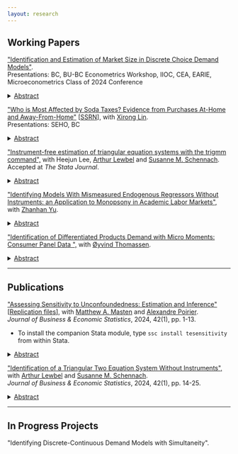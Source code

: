 ```yaml
---
layout: research
---
```


## Working Papers


["Identification and Estimation of Market Size in Discrete Choice Demand Models"](https://zhanglinqi.github.io/assets/pdf/market_size_Linqi_Zhang.pdf).   
Presentations: BC, BU-BC Econometrics Workshop, IIOC, CEA, EARIE, Microeconometrics Class of 2024 Conference   
<details>
<summary><u>Abstract</u></summary> 
<p> Within the framework of Berry (1994) and Berry, Levinsohn, and Pakes (1995), the existing empirical industrial organization literature often assumes that market size is observed. However, the presence of an unobservable outside option is a common source of mismeasurement. Measurement errors in market size lead to inconsistent estimates of elasticities, diversion ratios, and counterfactual simulations. I explicitly model the market size, and prove point identification of the market size model along with all demand parameters in a random coefficients logit (BLP) model. No additional data beyond what is needed to estimate standard BLP models is required. Identification comes from the exogenous variation in product characteristics across markets and the nonlinearity of the demand system. I apply the method to a merger simulation in the carbonated soft drinks (CSD) market in the US, and find that assuming a market size larger than the true estimated size would underestimate merger price increases.
</p>
</details>
<!-- [[SSRN](https://papers.ssrn.com/sol3/papers.cfm?abstract_id=4545848)]-->


["Who is Most Affected by Soda Taxes? Evidence from Purchases At-Home and Away-From-Home"](https://zhanglinqi.github.io/assets/pdf/soda_tax_Linqi_Zhang.pdf) [[SSRN](https://papers.ssrn.com/sol3/papers.cfm?abstract_id=4953476)], with [Xirong Lin](http://www.xirong-lin.com).   
Presentations: SEHO, BC
<details>
<summary><u>Abstract</u></summary> 
<p> Using a novel dataset that includes at-home and away-from-home food purchases, we study who is affected by soda taxes. We nonparametrically estimate a random coefficient nested logit model to exploit the rich heterogeneity in preferences and price elasticities across households, including SNAP participants and non-SNAP-participant poor. By simulating its impacts, we find that soda taxes are less effective away-from-home while more effective at-home, especially by targeting the total sugar intake of the poor, those with high total dietary sugar, and households without children. Our results suggest that ignoring either segment can lead to biased policy implications.
</p>
</details>

["Instrument-free estimation of triangular equation systems with the trigmm command",](https://drive.google.com/file/d/1ssduVrNYEQ9bbyhdq8nTTbKCnfGndskI/view) with Heejun Lee, [Arthur Lewbel](https://sites.google.com/bc.edu/arthur-lewbel) and [Susanne M. Schennach](https://sites.google.com/a/brown.edu/smschenn/).   
Accepted at *The Stata Journal*.
<details>
<summary><u>Abstract</u></summary> 
<p> In this article, we introduce the Stata package trigmm. The trigmm command performs an estimation for the parameters of a triangular two equation system without instruments and reports standard errors. The method is based on Lewbel, Schennach, and Zhang
(Journal of Business & Economic Statistics, forthcoming), who have proposed sufficient
conditions for identification and derived associated moment conditions. The estimation is conducted by casting the moment conditions into the built-in Stata command gmm. The usage of package trigmm is illustrated with simulated data and sample commands.
</p>
</details>

["Identifying Models With Mismeasured Endogenous Regressors Without Instruments: an Application to Monopsony in Academic Labor Markets",](https://zhanglinqi.github.io/assets/pdf/noside_error_monopsony_LZ_ZY.pdf) with [Zhanhan Yu](https://yuzhanhan.github.io/personal-website/).
<details>
<summary><u>Abstract</u></summary> 
<p> We extend the linear triangular structural model considered in Lewbel, Schennach, and Zhang (2024) to allow for measurement errors in the endogenous regressor. We show identification of the causal effect and distributions of unobservables using higher-order moments of variables when instrumental variables or repeated measurements are not available. We apply this approach to study monopsony power in the labor market for university professors at public research universities within the University System of Georgia, addressing endogeneity and measurement error concerns related to faculty salaries in the absence of suitable instruments. We find evidence of monopsony, with the exploitation rate -- a common measure of monopsony power -- robustly estimated at 36%. Our analysis shows that ignoring measurement error would significantly underestimate monopsony power.
</p>
</details>

["Identification of Differentiated Products Demand with Micro Moments: Consumer Panel Data ",](https://www.dropbox.com/scl/fi/w1z7gbefvrqnl9gccaz3n/MicroMoments-main.pdf?rlkey=2953zy15wgbmuqqniayswatlq&st=y3qj1irz&dl=0) with [Øyvind Thomassen](https://sites.google.com/site/oyvindthomassen/).
<details>
<summary><u>Abstract</u></summary> 
<p> This paper derives identification conditions for BLP-style differentiated products demand models with micro moments from consumer panel data. Identification leverages cross-period dependence of unobserved preference heterogeneity. Identification conditions are provided for models with nonparametrically specified random coefficients. Monte Carlo simulations suggest that incorporating consumer panel data can achieve performance comparable to that of second-choice data.
</p>
</details>

---

## Publications

["Assessing Sensitivity to Unconfoundedness: Estimation and Inference"](https://arxiv.org/abs/2012.15716) [[Replication files](https://dl.dropboxusercontent.com/s/rj6nxlh6howhzvg/Replication%20Code.zip?dl=0)], with [Matthew A. Masten](https://mattmasten.github.io) and [Alexandre Poirier](https://sites.google.com/site/alexpoirierecon/).      
*Journal of Business & Economic Statistics*, 2024, 42(1), pp. 1-13.

*   To install the companion Stata module, type `ssc install tesensitivity` from within Stata.

<details>
<summary><u>Abstract</u></summary> 
<p> This paper provides a set of methods for quantifying the robustness of treatment effects estimated using the unconfoundedness assumption (also known as selection on observables or conditional independence). Specifically, we estimate and do inference on bounds on various treatment effect parameters, like the average treatment effect (ATE) and the average effect of treatment on the treated (ATT), under nonparametric relaxations of the unconfoundedness assumption indexed by a scalar sensitivity parameter c. These relaxations allow for limited selection on unobservables, depending on the value of c. For large enough c, these bounds equal the no assumptions bounds. Using a non-standard bootstrap method, we show how to construct confidence bands for these bound functions which are uniform over all values of c. We illustrate these methods with an empirical application to effects of the National Supported Work Demonstration program. We implement these methods in a companion Stata module for easy use in practice.
</p>
</details>

["Identification of a Triangular Two Equation System Without Instruments",](https://drive.google.com/file/d/1XRAr9GDSg4ErfNVKHLHHbVtAsoKILQBI/view) with [Arthur Lewbel](https://sites.google.com/bc.edu/arthur-lewbel) and [Susanne M. Schennach](https://sites.google.com/a/brown.edu/smschenn/).   
*Journal of Business & Economic Statistics*, 2024, 42(1), pp. 14-25.
<details>
<summary><u>Abstract</u></summary> 
<p> We show that a standard linear triangular two equation system can be point identified, without the use of instruments or any other side information. We find that the only case where the model is not point identified is when a latent variable that causes endogeneity is normally distributed. In this non-identified case, we derive the sharp identified set. We apply our results to Acemoglu and Johnson’s (2007) model of life expectancy and GDP, obtaining point identification and comparable estimates to theirs, without using their (or any other) instrument.
</p>
</details>

---

## In Progress Projects

<!--"Buying in Small Quantities", with Yuzhi Yao. 
<details>
<summary><u>Abstract</u></summary> 
<p> Dollar stores feature products sold in small sizes, which are not necessarily cheaper in terms of unit price. The behavior of purchasing in smaller quantities, especially among low-income consumers, is puzzling given the quantity discount associated with bulk-buying. To unravel this phenomenon, we develop a structural model to disentangle potential explanations: limited access due to lack of transportation, liquidity constraints, and storage costs. </p>
</details>-->

<!--	<p style="margin: 0px 0px 30px;">-->

"Identifying Discrete-Continuous Demand Models with Simultaneity".

<!--"Marijuana Tax and Product Variety".-->


<!--[back](./)-->
